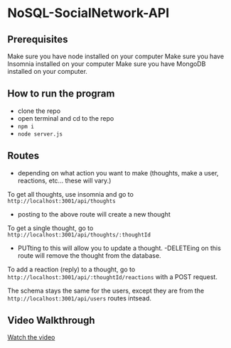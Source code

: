 # NoSQL-SocialNetwork-API

## Prerequisites
Make sure you have node installed on your computer
Make sure you have Insomnia installed on your computer
Make sure you have MongoDB installed on your computer. 

## How to run the program
- clone the repo
- open terminal and cd to the repo
- `npm i`
- `node server.js`


## Routes
- depending on what action you want to make (thoughts, make a user, reactions, etc... these will vary.)

To get all thoughts, use insomnia and go to `http://localhost:3001/api/thoughts`
- posting to the above route will create a new thought

To get a single thought, go to `http://localhost:3001/api/thoughts/:thoughtId`
- PUTting to this will allow you to update a thought. 
-DELETEing on this route will remove the thought from the database. 

To add a reaction (reply) to a thought, go to `http://localhost:3001/api/:thoughtId/reactions` with a POST request.


The schema stays the same for the users, except they are from the `http://localhost:3001/api/users` routes intsead. 


## Video Walkthrough
[Watch the video]('./assets/API_Demo.mp4)
